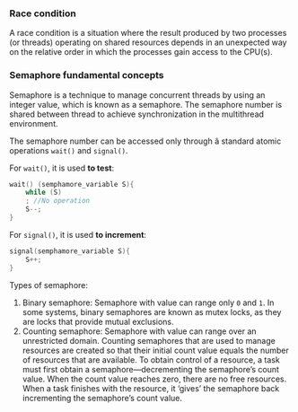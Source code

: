 ### Race condition

A race condition is a situation where the result produced by two processes (or threads) operating on shared resources depends in an unexpected way on the relative order in which the processes gain access to the CPU(s).

### Semaphore fundamental concepts

Semaphore is a technique to manage concurrent threads by using an integer value, which is known as a semaphore. The semaphore number is shared between thread to achieve synchronization in the multithread environment.

The semaphore number can be accessed only through â standard atomic operations ``wait()`` and ``signal()``.

For ``wait()``,  it is used **to test**:

```c
wait() (semphamore_variable S){
	while (S)
	; //No operation
	S--;
}
```

For ``signal()``, it is used **to increment**:

```c
signal(semphamore_variable S){
	S++;
}
```

Types of semaphore:

1. Binary semaphore: Semaphore with value can range only ``0`` and ``1``. In some systems, binary semaphores are known as mutex locks, as they are locks that provide mutual exclusions.
2. Counting semaphore: Semaphore with value can range over an unrestricted domain. Counting semaphores that are used to manage resources are created so that their initial count value equals the number of resources that are available. To obtain control of a resource, a task must first obtain a semaphore—decrementing the semaphore’s count value. When the count value reaches zero, there are no free resources. When a task finishes with the resource, it ‘gives’ the semaphore back incrementing the semaphore’s count value. 